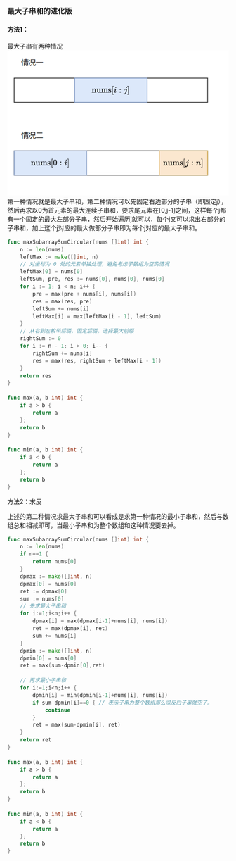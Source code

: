 ### 最大子串和的进化版

#### 方法1：

最大子串有两种情况
![Alt text](image1.png)
第一种情况就是最大子串和，第二种情况可以先固定右边部分的子串（即固定j），然后再求以0为首元素的最大连续子串和，要求尾元素在[0,j-1]之间，这样每个j都有一个固定的最大左部分子串，然后开始遍历j就可以，每个j又可以求出右部分的子串和，加上这个j对应的最大做部分子串即为每个j对应的最大子串和。

```go
func maxSubarraySumCircular(nums []int) int {
    n := len(nums)
    leftMax := make([]int, n)
    // 对坐标为 0 处的元素单独处理，避免考虑子数组为空的情况
    leftMax[0] = nums[0]
    leftSum, pre, res := nums[0], nums[0], nums[0]
    for i := 1; i < n; i++ {
        pre = max(pre + nums[i], nums[i])
        res = max(res, pre)
        leftSum += nums[i]
        leftMax[i] = max(leftMax[i - 1], leftSum)
    }        
    // 从右到左枚举后缀，固定后缀，选择最大前缀
    rightSum := 0
    for i := n - 1; i > 0; i-- {
        rightSum += nums[i]
        res = max(res, rightSum + leftMax[i - 1])
    }             
    return res
}

func max(a, b int) int {
    if a > b {
        return a
    }; 
    return b
}

func min(a, b int) int {
    if a < b {
        return a
    }; 
    return b
}
```

方法2：求反

上述的第二种情况求最大子串和可以看成是求第一种情况的最小子串和，然后与数组总和相减即可，当最小子串和为整个数组和这种情况要去掉。
```go
func maxSubarraySumCircular(nums []int) int {
    n := len(nums)
    if n==1 {
        return nums[0]
    }
    dpmax := make([]int, n)
    dpmax[0] = nums[0]
    ret := dpmax[0]
    sum := nums[0]
    // 先求最大子串和
    for i:=1;i<n;i++ {
        dpmax[i] = max(dpmax[i-1]+nums[i], nums[i])
        ret = max(dpmax[i], ret)
        sum += nums[i]
    }
    dpmin := make([]int, n)
    dpmin[0] = nums[0]
    ret = max(sum-dpmin[0],ret)
    
    // 再求最小子串和
    for i:=1;i<n;i++ {
        dpmin[i] = min(dpmin[i-1]+nums[i], nums[i])
        if sum-dpmin[i]==0 { // 表示子串为整个数组那么求反后子串就空了。
            continue
        }
        ret = max(sum-dpmin[i], ret)
    }
    return ret
}

func max(a, b int) int {
    if a > b {
        return a
    }; 
    return b
}

func min(a, b int) int {
    if a < b {
        return a
    }; 
    return b
}

```